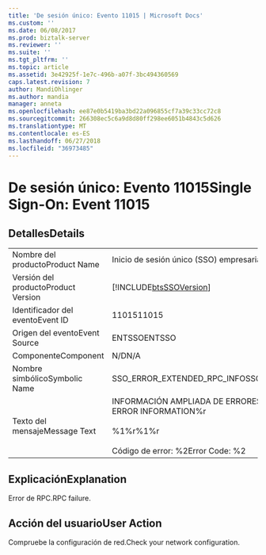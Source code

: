 ```yaml
---
title: 'De sesión único: Evento 11015 | Microsoft Docs'
ms.custom: ''
ms.date: 06/08/2017
ms.prod: biztalk-server
ms.reviewer: ''
ms.suite: ''
ms.tgt_pltfrm: ''
ms.topic: article
ms.assetid: 3e42925f-1e7c-496b-a07f-3bc494360569
caps.latest.revision: 7
author: MandiOhlinger
ms.author: mandia
manager: anneta
ms.openlocfilehash: ee87e0b5419ba3bd22a096855cf7a39c33cc72c8
ms.sourcegitcommit: 266308ec5c6a9d8d80ff298ee6051b4843c5d626
ms.translationtype: MT
ms.contentlocale: es-ES
ms.lasthandoff: 06/27/2018
ms.locfileid: "36973485"
---
```

# <a name="single-sign-on-event-11015"></a><span data-ttu-id="8af70-102">De sesión único: Evento 11015</span><span class="sxs-lookup"><span data-stu-id="8af70-102">Single Sign-On: Event 11015</span></span>
## <a name="details"></a><span data-ttu-id="8af70-103">Detalles</span><span class="sxs-lookup"><span data-stu-id="8af70-103">Details</span></span>  
  
|                 |                                                                              |
|-----------------|------------------------------------------------------------------------------|
|  <span data-ttu-id="8af70-104">Nombre del producto</span><span class="sxs-lookup"><span data-stu-id="8af70-104">Product Name</span></span>   |                          <span data-ttu-id="8af70-105">Inicio de sesión único (SSO) empresarial</span><span class="sxs-lookup"><span data-stu-id="8af70-105">Enterprise Single Sign-On</span></span>                           |
| <span data-ttu-id="8af70-106">Versión del producto</span><span class="sxs-lookup"><span data-stu-id="8af70-106">Product Version</span></span> |          [!INCLUDE[btsSSOVersion](../includes/btsssoversion-md.md)]          |
|    <span data-ttu-id="8af70-107">Identificador del evento</span><span class="sxs-lookup"><span data-stu-id="8af70-107">Event ID</span></span>     |                                    <span data-ttu-id="8af70-108">11015</span><span class="sxs-lookup"><span data-stu-id="8af70-108">11015</span></span>                                     |
|  <span data-ttu-id="8af70-109">Origen del evento</span><span class="sxs-lookup"><span data-stu-id="8af70-109">Event Source</span></span>   |                                    <span data-ttu-id="8af70-110">ENTSSO</span><span class="sxs-lookup"><span data-stu-id="8af70-110">ENTSSO</span></span>                                    |
|    <span data-ttu-id="8af70-111">Componente</span><span class="sxs-lookup"><span data-stu-id="8af70-111">Component</span></span>    |                                     <span data-ttu-id="8af70-112">N/D</span><span class="sxs-lookup"><span data-stu-id="8af70-112">N/A</span></span>                                      |
|  <span data-ttu-id="8af70-113">Nombre simbólico</span><span class="sxs-lookup"><span data-stu-id="8af70-113">Symbolic Name</span></span>  |                         <span data-ttu-id="8af70-114">SSO_ERROR_EXTENDED_RPC_INFO</span><span class="sxs-lookup"><span data-stu-id="8af70-114">SSO_ERROR_EXTENDED_RPC_INFO</span></span>                          |
|  <span data-ttu-id="8af70-115">Texto del mensaje</span><span class="sxs-lookup"><span data-stu-id="8af70-115">Message Text</span></span>   | <span data-ttu-id="8af70-116">INFORMACIÓN AMPLIADA DE ERRORES DE RPC%r</span><span class="sxs-lookup"><span data-stu-id="8af70-116">RPC EXTENDED ERROR INFORMATION%r</span></span><br /><br /> <span data-ttu-id="8af70-117">%1%r</span><span class="sxs-lookup"><span data-stu-id="8af70-117">%1%r</span></span><br /><br /> <span data-ttu-id="8af70-118">Código de error: %2</span><span class="sxs-lookup"><span data-stu-id="8af70-118">Error Code: %2</span></span> |
  
## <a name="explanation"></a><span data-ttu-id="8af70-119">Explicación</span><span class="sxs-lookup"><span data-stu-id="8af70-119">Explanation</span></span>  
 <span data-ttu-id="8af70-120">Error de RPC.</span><span class="sxs-lookup"><span data-stu-id="8af70-120">RPC failure.</span></span>  
  
## <a name="user-action"></a><span data-ttu-id="8af70-121">Acción del usuario</span><span class="sxs-lookup"><span data-stu-id="8af70-121">User Action</span></span>  
 <span data-ttu-id="8af70-122">Compruebe la configuración de red.</span><span class="sxs-lookup"><span data-stu-id="8af70-122">Check your network configuration.</span></span>